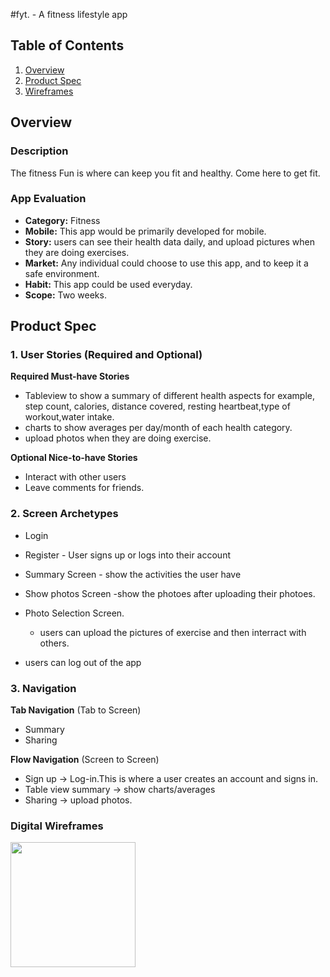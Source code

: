 #fyt. - A fitness lifestyle app

## Table of Contents
1. [Overview](#Overview)
1. [Product Spec](#Product-Spec)
1. [Wireframes](#Wireframes)

## Overview
### Description
The fitness Fun is where can keep you fit and healthy. Come here to get fit.

### App Evaluation
- **Category:** Fitness
- **Mobile:** This app would be primarily developed for mobile.
- **Story:** users can see their health data daily, and upload pictures when they are doing exercises.
- **Market:** Any individual could choose to use this app, and to keep it a safe environment.
- **Habit:** This app could be used everyday.
- **Scope:** Two weeks.

## Product Spec
### 1. User Stories (Required and Optional)

**Required Must-have Stories**

* Tableview to show a summary of different health aspects for example, step count, calories, distance covered, resting heartbeat,type of workout,water intake.
* charts to show averages per day/month of each  health category. 
* upload photos when they are doing exercise.

**Optional Nice-to-have Stories**

* Interact with other users
* Leave comments for friends.

### 2. Screen Archetypes

* Login 
* Register - User signs up or logs into their account
* Summary Screen - show the activities the user have
* Show photos Screen -show the photoes after uploading their photoes.
* Photo Selection Screen.
   * users can upload the pictures of exercise and then interract with others.

* users can log out of the app

### 3. Navigation

**Tab Navigation** (Tab to Screen)

* Summary
* Sharing

**Flow Navigation** (Screen to Screen)
* Sign up -> Log-in.This is where a user creates an account and signs in.
* Table view summary -> show charts/averages
* Sharing -> upload photos.



### Digital Wireframes
<img src="https://github.com/ZSS57/Workout-App/blob/main/wireframes.jpg" height=200>
